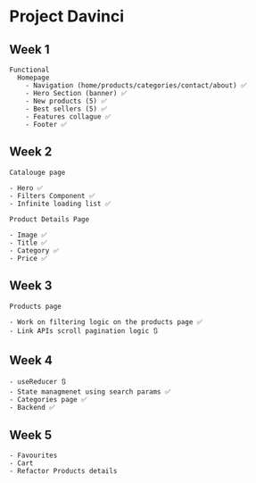 # Project Davinci

## Week 1

```
Functional
  Homepage
    - Navigation (home/products/categories/contact/about) ✅
    - Hero Section (banner) ✅
    - New products (5) ✅
    - Best sellers (5) ✅
    - Features collague ✅
    - Footer ✅
```

## Week 2

```
Catalouge page

- Hero ✅
- Filters Component ✅
- Infinite loading list ✅

Product Details Page

- Image ✅
- Title ✅
- Category ✅
- Price ✅
```

## Week 3

```
Products page

- Work on filtering logic on the products page ✅
- Link APIs scroll pagination logic 🔃
```

## Week 4

```
- useReducer 🔃
- State managmenet using search params ✅
- Categories page ✅
- Backend ✅
```

## Week 5

```
- Favourites
- Cart
- Refactor Products details
```
